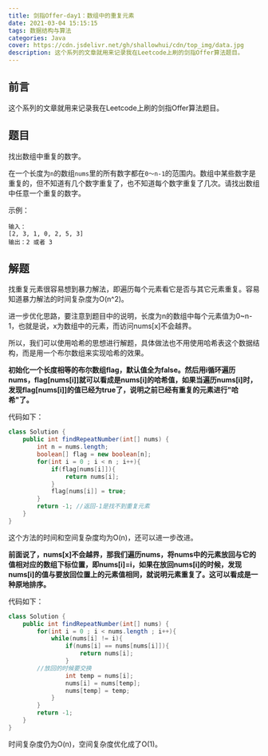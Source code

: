 ```yaml
---
title: 剑指Offer-day1：数组中的重复元素
date: 2021-03-04 15:15:15
tags: 数据结构与算法
categories: Java
cover: https://cdn.jsdelivr.net/gh/shallowhui/cdn/top_img/data.jpg
description: 这个系列的文章就用来记录我在Leetcode上刷的剑指Offer算法题目。
---
```

## 前言

这个系列的文章就用来记录我在Leetcode上刷的剑指Offer算法题目。

## 题目

找出数组中重复的数字。

在一个长度为`n`的数组`nums`里的所有数字都在`0～n-1`的范围内。数组中某些数字是重复的，但不知道有几个数字重复了，也不知道每个数字重复了几次。请找出数组中任意一个重复的数字。

示例：

	输入：
	[2, 3, 1, 0, 2, 5, 3]
	输出：2 或者 3

## 解题

找重复元素很容易想到暴力解法，即遍历每个元素看它是否与其它元素重复。容易知道暴力解法的时间复杂度为O(n^2)。

进一步优化思路，要注意到题目中的说明，长度为n的数组中每个元素值为0~n-1，也就是说，x为数组中的元素，而访问nums[x]不会越界。

所以，我们可以使用哈希的思想进行解题，具体做法也不用使用哈希表这个数据结构，而是用一个布尔数组来实现哈希的效果。

**初始化一个长度相等的布尔数组flag，默认值全为false。然后用i循环遍历nums，flag[nums[i]]就可以看成是nums[i]的哈希值，如果当遍历nums[i]时，发现flag[nums[i]]的值已经为true了，说明之前已经有重复的元素进行"哈希"了。**

代码如下：

```java
class Solution {
    public int findRepeatNumber(int[] nums) {
        int n = nums.length;
        boolean[] flag = new boolean[n];
        for(int i = 0 ; i < n ; i++){
            if(flag[nums[i]]){
                return nums[i];
            }
            flag[nums[i]] = true;
        }
        return -1; //返回-1是找不到重复元素
    }
}
```

这个方法的时间和空间复杂度均为O(n)，还可以进一步改进。

**前面说了，nums[x]不会越界，那我们遍历nums，将nums中的元素放回与它的值相对应的数组下标位置，即nums[i]=i，如果在放回nums[i]的时候，发现nums[i]的值与要放回位置上的元素值相同，就说明元素重复了。这可以看成是一种原地排序。**

代码如下：

```java
class Solution {
    public int findRepeatNumber(int[] nums) {
        for(int i = 0 ; i < nums.length ; i++){
            while(nums[i] != i){
                if(nums[i] == nums[nums[i]]){
                    return nums[i];
                }
		//放回的时候要交换
                int temp = nums[i];
                nums[i] = nums[temp];
                nums[temp] = temp;
            }
        }
        return -1;
    }
}
```

时间复杂度仍为O(n)，空间复杂度优化成了O(1)。